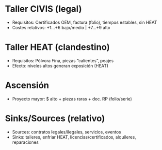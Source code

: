 # Taller CIVIS (legal)
- Requisitos: Certificados OEM, factura (folio), tiempos estables, sin HEAT
- Costes relativos: +1…+6 bajo/medio | +7…+9 alto
# Taller HEAT (clandestino)
- Requisitos: Pólvora Fina, piezas “calientes”, peajes
- Efecto: niveles altos generan exposición (HEAT)
# Ascensión
- Proyecto mayor: $ alto + piezas raras + doc. RP (folio/serie)
# Sinks/Sources (relativo)
- Sources: contratos legales/ilegales, servicios, eventos
- Sinks: talleres, enfriar HEAT, licencias/certificados, alquileres, reparaciones
